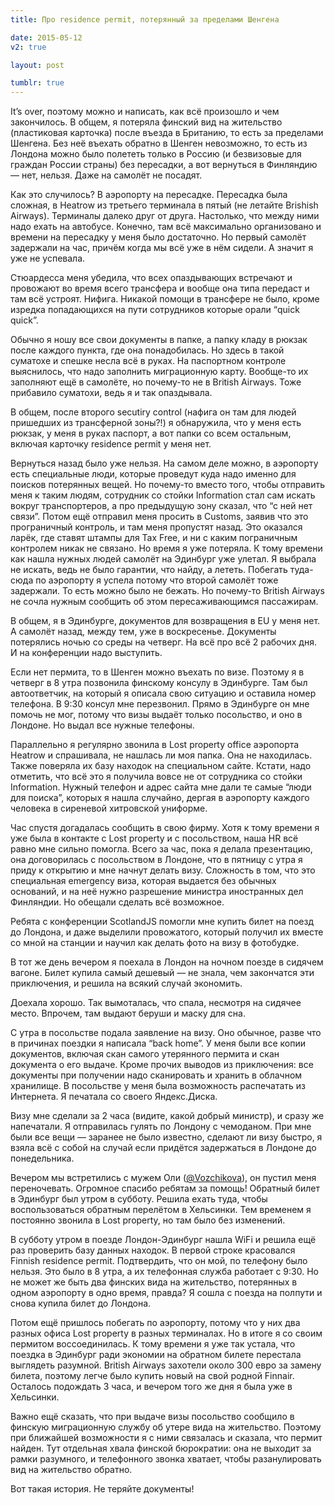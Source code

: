 ```yaml
---
title: Про residence permit, потерянный за пределами Шенгена

date: 2015-05-12
v2: true

layout: post

tumblr: true
---
```


It’s over, поэтому можно и написать, как всё произошло и чем закончилось. В общем, я потеряла финский вид на жительство (пластиковая карточка) после въезда в Британию, то есть за пределами Шенгена. Без неё въехать обратно в Шенген невозможно, то есть из Лондона можно было полететь только в Россию (и безвизовые для граждан России страны) без пересадки, а вот вернуться в Финляндию — нет, нельзя. Даже на самолёт не посадят.
<excerpt/>

Как это случилось? В аэропорту на пересадке. Пересадка была сложная, в Heatrow из третьего терминала в пятый (не летайте Brishish Airways). Терминалы далеко друг от друга. Настолько, что между ними надо ехать на автобусе. Конечно, там всё максимально организовано и времени на пересадку у меня было достаточно. Но первый самолёт задержали на час, причём когда мы всё уже в нём сидели. А значит я уже не успевала.

Стюардесса меня убедила, что всех опаздывающих встречают и провожают во время всего трансфера и вообще она типа передаст и там всё устроят. Нифига. Никакой помощи в трансфере не было, кроме изредка попадающихся на пути сотрудников которые орали&nbsp;“quick quick”.

Обычно я ношу все свои документы в папке, а папку кладу в рюкзак после каждого пункта, где она понадобилась. Но здесь в такой суматохе и спешке несла всё в руках. На паспортном контроле выяснилось, что надо заполнить миграционную карту. Вообще-то их заполняют ещё в самолёте, но почему-то не в British Airways. Тоже прибавило суматохи, ведь я и так опаздывала.

В общем, после второго secutiry control (нафига он там для людей пришедших из трансферной зоны?!) я обнаружила, что у меня есть рюкзак, у меня в руках паспорт, а вот папки со всем остальным, включая карточку residence permit у меня нет.

Вернуться назад было уже нельзя. На самом деле можно, в аэропорту есть специальные люди, которые проведут куда надо именно для поисков потерянных вещей. Но почему-то вместо того, чтобы отправить меня к таким людям, сотрудник со стойки Information стал сам искать вокруг транспортеров, а про предыдущую зону сказал, что&nbsp;“с ней нет связи”. Потом ещё отправил меня просить в Customs, заявив что это програничный контроль, и там меня пропустят назад. Это оказался ларёк, где ставят штампы для Tax Free, и ни с каким пограничным контролем никак не связано. Но время я уже потеряла. К тому времени как нашла нужных людей самолёт на Эдинбург уже улетал. Я выбрала не искать, ведь не было гарантии, что найду, а лететь. Побегать туда-сюда по аэропорту я успела потому что второй самолёт тоже задержали. То есть можно было не бежать. Но почему-то British Airways не сочла нужным сообщить об этом пересаживающимся пассажирам.

В общем, я в Эдинбурге, документов для возвращения в EU у меня нет. А самолёт назад, между тем, уже в воскресенье. Документы потерялись ночью со среды на четверг. На всё про всё 2 рабочих дня. И на конференции надо выступить.

Если нет пермита, то в Шенген можно въехать по визе. Поэтому я в четверг в 8 утра позвонила финскому консулу в Эдинбурге. Там был автоответчик, на который я описала свою ситуацию и оставила номер телефона. В 9:30 консул мне перезвонил. Прямо в Эдинбурге он мне помочь не мог, потому что визы выдаёт только посольство, и оно в Лондоне. Но выдал все нужные телефоны.

Параллельно я регулярно звонила в Lost property office аэропорта Heatrow и спрашивала, не нашлась ли моя папка. Она не находилась. Также поверяла их базу находок на специальном сайте. Кстати, надо отметить, что всё это я получила вовсе не от сотрудника со стойки Information. Нужный телефон и адрес сайта мне дали те самые&nbsp;“люди для поиска”, которых я нашла случайно, дергая в аэропорту каждого человека в сиреневой хитровской униформе.

Час спустя догадалась сообщить в свою фирму. Хотя к тому времени я уже была в контакте с Lost property и с посольством, наша HR всё равно мне сильно помогла. Всего за час, пока я делала презентацию, она договорилась с посольством в Лондоне, что в пятницу с утра я приду к открытию и мне начнут делать визу. Сложность в том, что это специальная emergency виза, которая выдается без обычных оснований, и на неё нужно разрешение министра иностранных дел Финляндии. Но обещали сделать всё возможное.

Ребята с конференции ScotlandJS помогли мне купить билет на поезд до Лондона, и даже выделили провожатого, который получил их вместе со мной на станции и научил как делать фото на визу в фотобудке.

В тот же день вечером я поехала в Лондон на ночном поезде в сидячем вагоне. Билет купила самый дешевый — не знала, чем закончатся эти приключения, и решила на всякий случай экономить.

Доехала хорошо. Так вымоталась, что спала, несмотря на сидячее место. Впрочем, там выдают беруши и маску для сна.

С утра в посольстве подала заявление на визу. Оно обычное, разве что в причинах поездки я написала&nbsp;“back home”. У меня были все копии документов, включая скан самого утерянного пермита и скан документа о его выдаче. Кроме прочих выводов из приключения: все документы при получении надо сканировать и хранить в облачном хранилище. В посольстве у меня была возможность распечатать из Интернета. Я печатала со своего Яндекс.Диска.

Визу мне сделали за 2 часа (видите, какой добрый министр), и сразу же напечатали. Я отправилась гулять по Лондону с чемоданом. При мне были все вещи — заранее не было известно, сделают ли визу быстро, я взяла всё с собой на случай если придётся задержаться в Лондоне до понедельника.

Вечером мы встретились с мужем Оли ([@Vozchikova](https://twitter.com/@Vozchikova)), он пустил меня переночевать. Огромное спасибо ребятам за помощь! Обратный билет в Эдинбург был утром в субботу. Решила ехать туда, чтобы воспользоваться обратным перелётом в Хельсинки. Тем временем я постоянно звонила в Lost property, но там было без изменений.

В субботу утром в поезде Лондон-Эдинбург нашла WiFi и решила ещё раз проверить базу данных находок. В первой строке красовался Finnish residence permit. Подтвердить, что он мой, по телефону было нельзя. Это было в 8 утра, а их телефонная служба работает с 9:30. Но не может же быть два финских вида на жительство, потерянных в одном аэропорту в одно время, правда? Я сошла с поезда на полпути и снова купила билет до Лондона.

Потом ещё пришлось побегать по аэропорту, потому что у них два разных офиса Lost property в разных терминалах. Но в итоге я со своим пермитом воссоединилась. К тому времени я уже так устала, что поездка в Эдинбург ради экономии на обратном билете перестала выглядеть разумной. British Airways захотели около 300 евро за замену билета, поэтому легче было купить новый на свой родной Finnair. Осталось подождать 3 часа, и вечером того же дня я была уже в Хельсинки.

Важно ещё сказать, что при выдаче визы посольство сообщило в финскую миграционную службу об утере вида на жительство. Поэтому при ближайшей возможности я с ними связалась и сказала, что пермит найден. Тут отдельная хвала финской бюрократии: она не выходит за рамки разумного, и телефонного звонка хватает, чтобы разанулировать вид на жительство обратно.

Вот такая история. Не теряйте документы!

